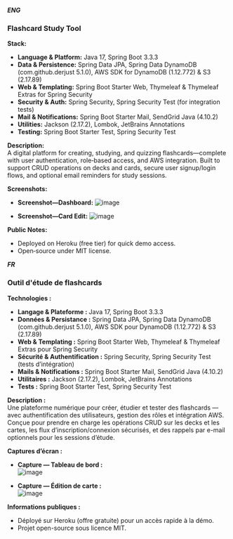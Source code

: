 ***ENG***
### Flashcard Study Tool

**Stack:**  
- **Language & Platform:** Java 17, Spring Boot 3.3.3  
- **Data & Persistence:** Spring Data JPA, Spring Data DynamoDB (com.github.derjust 5.1.0), AWS SDK for DynamoDB (1.12.772) & S3 (2.17.89)  
- **Web & Templating:** Spring Boot Starter Web, Thymeleaf & Thymeleaf Extras for Spring Security  
- **Security & Auth:** Spring Security, Spring Security Test (for integration tests)  
- **Mail & Notifications:** Spring Boot Starter Mail, SendGrid Java (4.10.2)  
- **Utilities:** Jackson (2.17.2), Lombok, JetBrains Annotations  
- **Testing:** Spring Boot Starter Test, Spring Security Test  

**Description:**  
A digital platform for creating, studying, and quizzing flashcards—complete with user authentication, role‐based access, and AWS integration. 
Built to support CRUD operations on decks and cards, secure user signup/login flows, and optional email reminders for study sessions.

**Screenshots:**  
- **Screenshot—Dashboard:**
![image](https://github.com/user-attachments/assets/c835ae56-5155-4a6c-aed4-6a5a1d9db1c7)

- **Screenshot—Card Edit:**
![image](https://github.com/user-attachments/assets/c11ac398-2965-4694-9dce-dff438f9f3a1)


**Public Notes:**  
- Deployed on Heroku (free tier) for quick demo access.  
- Open‐source under MIT license. 

***FR***
### Outil d'étude de flashcards

**Technologies :**  
- **Langage & Plateforme :** Java 17, Spring Boot 3.3.3  
- **Données & Persistance :** Spring Data JPA, Spring Data DynamoDB (com.github.derjust 5.1.0), AWS SDK pour DynamoDB (1.12.772) & S3 (2.17.89)  
- **Web & Templating :** Spring Boot Starter Web, Thymeleaf & Thymeleaf Extras pour Spring Security  
- **Sécurité & Authentification :** Spring Security, Spring Security Test (tests d’intégration)  
- **Mails & Notifications :** Spring Boot Starter Mail, SendGrid Java (4.10.2)  
- **Utilitaires :** Jackson (2.17.2), Lombok, JetBrains Annotations  
- **Tests :** Spring Boot Starter Test, Spring Security Test  

**Description :**  
Une plateforme numérique pour créer, étudier et tester des flashcards — avec authentification des utilisateurs, gestion des rôles et intégration AWS.  
Conçue pour prendre en charge les opérations CRUD sur les decks et les cartes, les flux d’inscription/connexion sécurisés, et des rappels par e-mail optionnels pour les sessions d’étude.

**Captures d’écran :**  
- **Capture — Tableau de bord :**  
  ![image](https://github.com/user-attachments/assets/c835ae56-5155-4a6c-aed4-6a5a1d9db1c7)  

- **Capture — Édition de carte :**  
  ![image](https://github.com/user-attachments/assets/c11ac398-2965-4694-9dce-dff438f9f3a1)  

**Informations publiques :**  
- Déployé sur Heroku (offre gratuite) pour un accès rapide à la démo.  
- Projet open-source sous licence MIT.  
